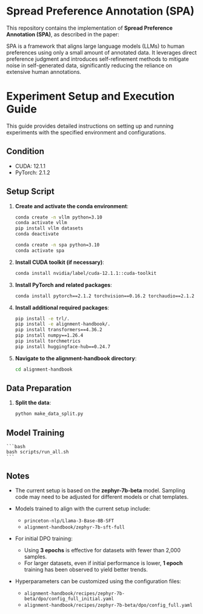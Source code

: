 # Spread Preference Annotation (SPA)

This repository contains the implementation of **Spread Preference Annotation (SPA)**, as described in the paper:

SPA is a framework that aligns large language models (LLMs) to human preferences using only a small amount of annotated data. It leverages direct preference judgment and introduces self-refinement methods to mitigate noise in self-generated data, significantly reducing the reliance on extensive human annotations.

# Experiment Setup and Execution Guide

This guide provides detailed instructions on setting up and running experiments with the specified environment and configurations.

## Condition
- CUDA: 12.1.1
- PyTorch: 2.1.2

## Setup Script

1. **Create and activate the conda environment**:
    ```bash
    conda create -n vllm python=3.10
    conda activate vllm
    pip install vllm datasets
    conda deactivate

    conda create -n spa python=3.10
    conda activate spa
    ```

2. **Install CUDA toolkit (if necessary)**:
    ```bash
    conda install nvidia/label/cuda-12.1.1::cuda-toolkit
    ```

3. **Install PyTorch and related packages**:
    ```bash
    conda install pytorch==2.1.2 torchvision==0.16.2 torchaudio==2.1.2 pytorch-cuda=12.1 -c pytorch -c nvidia
    ```

4. **Install additional required packages**:
    ```bash
    pip install -e trl/.
    pip install -e alignment-handbook/.
    pip install transformers==4.36.2
    pip install numpy==1.26.4
    pip install torchmetrics
    pip install huggingface-hub==0.24.7
    ```

5. **Navigate to the alignment-handbook directory**:
    ```bash
    cd alignment-handbook
    ```

## Data Preparation

1. **Split the data**:
    ```bash
    python make_data_split.py
    ```

## Model Training
    ```bash
    bash scripts/run_all.sh
    ```

## Notes

- The current setup is based on the **zephyr-7b-beta** model. Sampling code may need to be adjusted for different models or chat templates.

- Models trained to align with the current setup include:
  - `princeton-nlp/Llama-3-Base-8B-SFT`
  - `alignment-handbook/zephyr-7b-sft-full`

- For initial DPO training:
  - Using **3 epochs** is effective for datasets with fewer than 2,000 samples.
  - For larger datasets, even if initial performance is lower, **1 epoch** training has been observed to yield better trends.

- Hyperparameters can be customized using the configuration files:
  - `alignment-handbook/recipes/zephyr-7b-beta/dpo/config_full_initial.yaml`
  - `alignment-handbook/recipes/zephyr-7b-beta/dpo/config_full.yaml`
